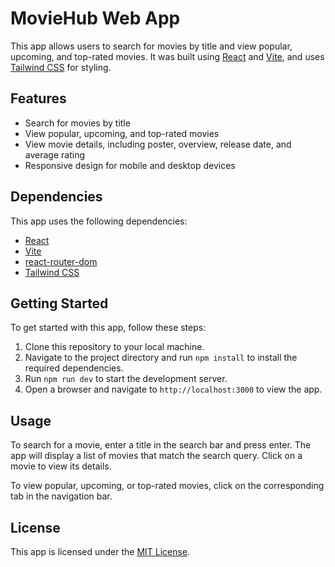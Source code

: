 # MovieHub Web App

This app allows users to search for movies by title and view popular, upcoming, and top-rated movies. It was built using [React](https://reactjs.org/) and [Vite](https://vitejs.dev/), and uses [Tailwind CSS](https://tailwindcss.com/) for styling.

## Features

- Search for movies by title
- View popular, upcoming, and top-rated movies
- View movie details, including poster, overview, release date, and average rating
- Responsive design for mobile and desktop devices

## Dependencies

This app uses the following dependencies:

- [React](https://reactjs.org/)
- [Vite](https://vitejs.dev/)
- [react-router-dom](https://reactrouter.com/web/guides/quick-start)
- [Tailwind CSS](https://tailwindcss.com/)

## Getting Started

To get started with this app, follow these steps:

1. Clone this repository to your local machine.
2. Navigate to the project directory and run `npm install` to install the required dependencies.
3. Run `npm run dev` to start the development server.
4. Open a browser and navigate to `http://localhost:3000` to view the app.

## Usage

To search for a movie, enter a title in the search bar and press enter. The app will display a list of movies that match the search query. Click on a movie to view its details.

To view popular, upcoming, or top-rated movies, click on the corresponding tab in the navigation bar.

## License

This app is licensed under the [MIT License](https://github.com/cristianmihai01/photography-main.git/blob/main/LICENSE).

